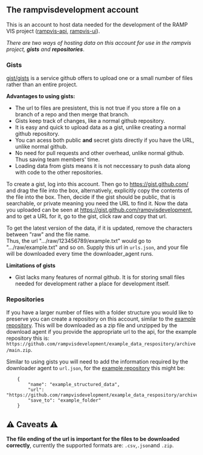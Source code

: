 ## The rampvisdevelopment account
This is an account to host data needed for the development of the RAMP VIS project ([rampvis-api](https://github.com/ScottishCovidResponse/rampvis-api), [rampvis-ui](https://github.com/ScottishCovidResponse/rampvis-ui)).

*There are two ways of hosting data on this account for use in the rampvis project, **gists** and **repositories***.

### Gists

[gist/gists](https://docs.github.com/en/github/writing-on-github/editing-and-sharing-content-with-gists/creating-gists) is a service github offers to upload one or a small number of files rather than an entire project. 

**Advantages to using gists:**
* The url to files are presistent, this is not true if you store a file on a branch of a repo and then merge that branch.
* Gists keep track of changes, like a normal github repository.
* It is easy and quick to upload data as a gist, unlike creating a normal github repository.
* You can acess both public **and** secret gists directly if you have the URL, unlike normal github.
* No need for pull requests and other overhead, unlike normal github. Thus saving team members' time.
* Loading data from gists means it is not neccessary to push data along with code to the other repositories.

To create a gist, log into this account. Then go to https://gist.github.com/ and drag the file into the box, alternatively, explicitly copy the contents of the file into the box. Then, decide if the gist should be public, that is searchable, or private meaning you need the URL to find it. Now the data you uploaded can be seen at https://gist.github.com/rampvisdevelopment, and to get a URL for it, go to the gist, click raw and copy that url. 

To get the latest version of the data, if it is updated, remove the characters between "raw" and the file name.   
Thus, the url ".../raw/123456789/example.txt" would go to ".../raw/example.txt" and so on. Supply this url in `urls.json`, and your file will be downloaded every time the downloader_agent runs.

**Limitations of gists**
* Gist lacks many features of normal github. It is for storing small files needed for development rather a place for development itself.

### Repositories
If you have a larger number of files with a folder structure you would like to preserve you can create a repository on this account, similar to the [example repository](https://github.com/rampvisdevelopment/example_data_respository). This will be downloaded as a zip file and unzipped by the download agent if you provide the appropriate url to the api, for the example repository this is: `https://github.com/rampvisdevelopment/example_data_respository/archive/main.zip`.

Similar to using gists you will need to add the information required by the downloader agent to `url.json`, for the [example repository](https://github.com/rampvisdevelopment/example_data_respository) this might be:

```
    {
        "name": "example_structured_data",
        "url": "https://github.com/rampvisdevelopment/example_data_respository/archive/main.zip",
        "save_to": "example_folder"
    }
```

## ⚠️ Caveats ⚠️
**The file ending of the url is important for the files to be downloaded correctly**, currently the supported formats are: `.csv`,`.json`and `.zip`.
<!--
**rampvisdevelopment/rampvisdevelopment** is a ✨ _special_ ✨ repository because its `README.md` (this file) appears on your GitHub profile.

Here are some ideas to get you started:

- 🔭 I’m currently working on ...
- 🌱 I’m currently learning ...
- 👯 I’m looking to collaborate on ...
- 🤔 I’m looking for help with ...
- 💬 Ask me about ...
- 📫 How to reach me: ...
- 😄 Pronouns: ...
- ⚡ Fun fact: ...
-->
